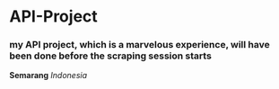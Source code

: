 # API-Project
### my API project, which is a marvelous experience, will have been done before the scraping session starts
**Semarang**
_Indonesia_

